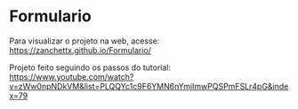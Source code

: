 # Formulario
Para visualizar o projeto na web, acesse: https://zanchettx.github.io/Formulario/

Projeto feito seguindo os passos do tutorial: https://www.youtube.com/watch?v=zWw0npNDkVM&list=PLQQYc1c9F6YMN6nYmjImwPQSPmFSLr4pG&index=79

